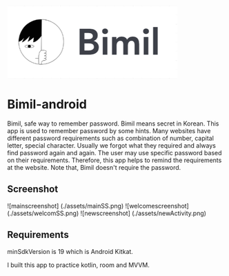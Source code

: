 ![Bimil](./assets/logo.png)
# Bimil-android
Bimil, safe way to remember password.
Bimil means secret in Korean. 
This app is used to remember password by some hints.
Many websites have different password requirements such as combination of number, capital letter, special character.
Usually we forgot what they required and always find password again and again.
The user may use specific password based on their requirements.
Therefore, this app helps to remind the requirements at the website.
Note that, Bimil doesn't require the password. 

## Screenshot
![mainscreenshot] (./assets/mainSS.png) ![welcomescreenshot] (./assets/welcomSS.png) ![newscreenshot] (./assets/newActivity.png)

## Requirements
minSdkVersion is 19 which is Android Kitkat.

I built this app to practice kotlin, room and MVVM.
